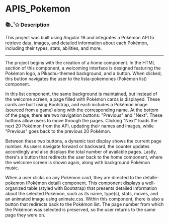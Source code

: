 # APIS_Pokemon

### 📚₊˚✩ Description
 
This project was built using Angular 19 and integrates a Pokémon API to retrieve data, images, and detailed information about each Pokémon, including their types, stats, abilities, and more.
_______

The project begins with the creation of a home component. In the HTML section of this component, a welcoming interface is designed featuring the Pokémon logo, a Pikachu-themed background, and a button. When clicked, this button navigates the user to the lista-pokemones (Pokémon list) component.

In this list component, the same background is maintained, but instead of the welcome screen, a page filled with Pokémon cards is displayed. These cards are built using Bootstrap, and each includes a Pokémon image (sourced from a game) along with the corresponding name. At the bottom of the page, there are two navigation buttons: "Previous" and "Next". These buttons allow users to move through the pages. Clicking "Next" loads the next 20 Pokémon from the API, updating their names and images, while "Previous" goes back to the previous 20 Pokémon.

Between these two buttons, a dynamic text display shows the current page number. As users navigate forward or backward, the counter updates accordingly and also displays the total number of available pages. Lastly, there's a button that redirects the user back to the home component, where the welcome screen is shown again, along with background Pokémon music.

When a user clicks on any Pokémon card, they are directed to the detalle-pokemon (Pokémon detail) component. This component displays a well-organized table (styled with Bootstrap) that presents detailed information about the selected Pokémon, such as its name, type(s), stats, moves, and an animated image using animate.css. Within this component, there is also a button that redirects back to the Pokémon list. The page number from which the Pokémon was selected is preserved, so the user returns to the same page they were on.
